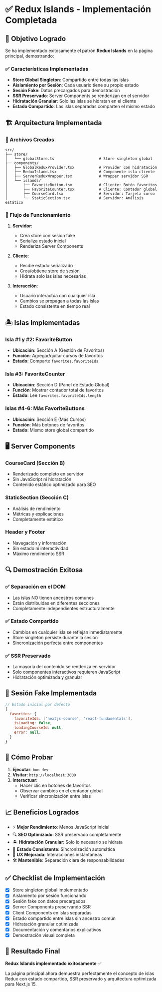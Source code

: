 # ✅ Redux Islands - Implementación Completada

## 🎯 Objetivo Logrado

Se ha implementado exitosamente el patrón **Redux Islands** en la página principal, demostrando:

### ✅ Características Implementadas

- **Store Global Singleton**: Compartido entre todas las islas
- **Aislamiento por Sesión**: Cada usuario tiene su propio estado
- **Sesión Fake**: Datos precargados para demostración
- **SSR Preservado**: Server Components se renderizan en el servidor
- **Hidratación Granular**: Solo las islas se hidratan en el cliente
- **Estado Compartido**: Las islas separadas comparten el mismo estado

## 🏗️ Arquitectura Implementada

### 📁 Archivos Creados

```
src/
├── store/
│   └── globalStore.ts                    # Store singleton global
├── components/
│   ├── GlobalReduxProvider.tsx           # Provider con hidratación
│   ├── ReduxIsland.tsx                   # Componente isla cliente
│   ├── ServerReduxWrapper.tsx            # Wrapper servidor SSR
│   └── islands/
│       ├── FavoriteButton.tsx            # Cliente: Botón favoritos
│       ├── FavoriteCounter.tsx           # Cliente: Contador global
│       ├── CourseCard.tsx                # Servidor: Tarjeta curso
│       └── StaticSection.tsx             # Servidor: Análisis estático
```

### 🌊 Flujo de Funcionamiento

1. **Servidor**: 
   - Crea store con sesión fake
   - Serializa estado inicial
   - Renderiza Server Components

2. **Cliente**: 
   - Recibe estado serializado
   - Crea/obtiene store de sesión
   - Hidrata solo las islas necesarias

3. **Interacción**: 
   - Usuario interactúa con cualquier isla
   - Cambios se propagan a todas las islas
   - Estado consistente en tiempo real

## 🏝️ Islas Implementadas

### Isla #1 y #2: FavoriteButton
- **Ubicación**: Sección A (Gestión de Favoritos)
- **Función**: Agregar/quitar cursos de favoritos
- **Estado**: Comparte `favorites.favoriteIds`

### Isla #3: FavoriteCounter  
- **Ubicación**: Sección D (Panel de Estado Global)
- **Función**: Mostrar contador total de favoritos
- **Estado**: Lee `favorites.favoriteIds.length`

### Islas #4-6: Más FavoriteButtons
- **Ubicación**: Sección E (Más Cursos)
- **Función**: Más botones de favoritos
- **Estado**: Mismo store global compartido

## 🖥️ Server Components

### CourseCard (Sección B)
- Renderizado completo en servidor
- Sin JavaScript ni hidratación
- Contenido estático optimizado para SEO

### StaticSection (Sección C)  
- Análisis de rendimiento
- Métricas y explicaciones
- Completamente estático

### Header y Footer
- Navegación y información
- Sin estado ni interactividad
- Máximo rendimiento SSR

## 🔍 Demostración Exitosa

### ✅ Separación en el DOM
- Las islas NO tienen ancestros comunes
- Están distribuidas en diferentes secciones
- Completamente independientes estructuralmente

### ✅ Estado Compartido
- Cambios en cualquier isla se reflejan inmediatamente
- Store singleton persiste durante la sesión
- Sincronización perfecta entre componentes

### ✅ SSR Preservado
- La mayoría del contenido se renderiza en servidor
- Solo componentes interactivos requieren JavaScript
- Hidratación optimizada y granular

## 🎨 Sesión Fake Implementada

```javascript
// Estado inicial por defecto
{
  favorites: {
    favoriteIds: ['nextjs-course', 'react-fundamentals'], 
    isLoading: false,
    loadingCourseId: null,
    error: null,
  }
}
```

## 🚀 Cómo Probar

1. **Ejecutar**: `bun dev`
2. **Visitar**: `http://localhost:3000`
3. **Interactuar**: 
   - Hacer clic en botones de favoritos
   - Observar cambios en el contador global
   - Verificar sincronización entre islas

## 📈 Beneficios Logrados

- ⚡ **Mejor Rendimiento**: Menos JavaScript inicial
- 🔍 **SEO Optimizado**: SSR preservado completamente  
- 🏝️ **Hidratación Granular**: Solo lo necesario se hidrata
- 🔄 **Estado Consistente**: Sincronización automática
- 📱 **UX Mejorada**: Interacciones instantáneas
- 🛠️ **Mantenible**: Separación clara de responsabilidades

## ✅ Checklist de Implementación

- [x] Store singleton global implementado
- [x] Aislamiento por sesión funcionando
- [x] Sesión fake con datos precargados
- [x] Server Components preservando SSR
- [x] Client Components en islas separadas
- [x] Estado compartido entre islas sin ancestro común  
- [x] Hidratación granular optimizada
- [x] Documentación y comentarios explicativos
- [x] Demostración visual completa

## 🎯 Resultado Final

**Redux Islands implementado exitosamente** ✅

La página principal ahora demuestra perfectamente el concepto de islas Redux con estado compartido, SSR preservado y arquitectura optimizada para Next.js 15. 